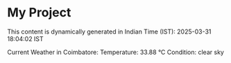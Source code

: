 # My Project

This content is dynamically generated in Indian Time (IST): 2025-03-31 18:04:02 IST


Current Weather in Coimbatore:
Temperature: 33.88 °C
Condition: clear sky
